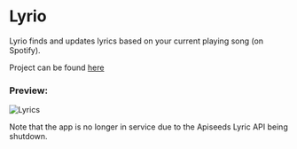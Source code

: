 # Lyrio
Lyrio finds and updates lyrics based on your current playing song (on Spotify).

Project can be found [here](https://lyrio.herokuapp.com/)

### Preview: 

![Lyrics](https://madhi-naga.github.io/assets/img/portfolio/lyrio.png)

Note that the app is no longer in service due to the Apiseeds Lyric API being shutdown.
